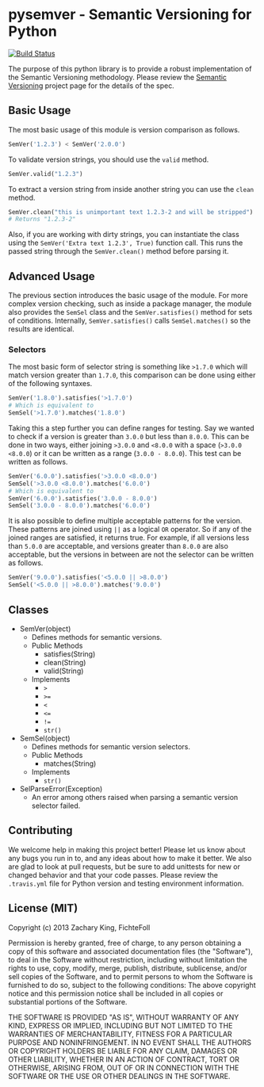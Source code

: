 pysemver - Semantic Versioning for Python
=========================================

[![Build Status](https://travis-ci.org/FichteFoll/pysemver.png?branch=master)](https://travis-ci.org/FichteFoll/pysemver)

The purpose of this python library is to provide a robust implementation of the
Semantic Versioning methodology. Please review the [Semantic Versioning](http://semver.org)
project page for the details of the spec.


Basic Usage
-----------

The most basic usage of this module is version comparison as follows.

```python
SemVer('1.2.3') < SemVer('2.0.0')
```

To validate version strings, you should use the `valid` method.

```python
SemVer.valid("1.2.3")
```

To extract a version string from inside another string you can use the `clean`
method.

```python
SemVer.clean("this is unimportant text 1.2.3-2 and will be stripped")
# Returns "1.2.3-2"
````

Also, if you are working with dirty strings, you can instantiate the class using
the `SemVer('Extra text 1.2.3', True)` function call. This runs the passed
string through the `SemVer.clean()` method before parsing it.

Advanced Usage
--------------

The previous section introduces the basic usage of the module. For more complex
version checking, such as inside a package manager, the module also provides the
`SemSel` class and the `SemVer.satisfies()` method for sets of conditions.
Internally, `SemVer.satisfies()` calls `SemSel.matches()` so the results are
identical.

### Selectors

The most basic form of selector string is something like `>1.7.0` which will match
version greater than `1.7.0`, this comparison can be done using either of the
following syntaxes.

```python
SemVer('1.8.0').satisfies('>1.7.0')
# Which is equivalent to
SemSel('>1.7.0').matches('1.8.0')
```

Taking this a step further you can define ranges for testing. Say we wanted to
check if a version is greater than `3.0.0` but less than `8.0.0`. This can be done
in two ways, either joining `>3.0.0` and `<8.0.0` with a space (`>3.0.0 <8.0.0`)
or it can be written as a range (`3.0.0 - 8.0.0`). This test can be written as
follows.

```python
SemVer('6.0.0').satisfies('>3.0.0 <8.0.0')
SemSel('>3.0.0 <8.0.0').matches('6.0.0')
# Which is equivalent to
SemVer('6.0.0').satisfies('3.0.0 - 8.0.0')
SemSel('3.0.0 - 8.0.0').matches('6.0.0')
```

It is also possible to define multiple acceptable patterns for the version. These
patterns are joined using ` || ` as a logical `OR` operator. So if any of the
joined ranges are satisfied, it returns true. For example, if all versions less
than `5.0.0` are acceptable, and versions greater than `8.0.0` are also
acceptable, but the versions in between are not the selector can be written as
follows.

```python
SemVer('9.0.0').satisfies('<5.0.0 || >8.0.0')
SemSel('<5.0.0 || >8.0.0').matches('9.0.0')
```

Classes
-------

* SemVer(object)
	* Defines methods for semantic versions.
	* Public Methods
		* satisfies(String)
		* clean(String)
		* valid(String)
	* Implements
		* `>`
		* `>=`
		* `<`
		* `<=`
		* `!=`
		* `str()`
* SemSel(object)
	* Defines methods for semantic version selectors.
	* Public Methods
		* matches(String)
	* Implements
		* `str()`
* SelParseError(Exception)
	* An error among others raised when parsing a semantic version selector failed.


Contributing
------------

We welcome help in making this project better! Please let us know about any bugs
you run in to, and any ideas about how to make it better. We also are glad to
look at pull requests, but be sure to add unittests for new or changed behavior
and that your code passes. Please review the `.travis.yml` file for Python
version and testing environment information.

License (MIT)
-------------

Copyright (c) 2013 Zachary King, FichteFoll

Permission is hereby granted, free of charge, to any person obtaining a copy of
this software and associated documentation files (the "Software"), to deal in
the Software without restriction, including without limitation the rights to
use, copy, modify, merge, publish, distribute, sublicense, and/or sell copies of
the Software, and to permit persons to whom the Software is furnished to do so,
subject to the following conditions: The above copyright notice and this
permission notice shall be included in all copies or substantial portions of the
Software.

THE SOFTWARE IS PROVIDED "AS IS", WITHOUT WARRANTY OF ANY KIND, EXPRESS OR
IMPLIED, INCLUDING BUT NOT LIMITED TO THE WARRANTIES OF MERCHANTABILITY, FITNESS
FOR A PARTICULAR PURPOSE AND NONINFRINGEMENT. IN NO EVENT SHALL THE AUTHORS OR
COPYRIGHT HOLDERS BE LIABLE FOR ANY CLAIM, DAMAGES OR OTHER LIABILITY, WHETHER
IN AN ACTION OF CONTRACT, TORT OR OTHERWISE, ARISING FROM, OUT OF OR IN
CONNECTION WITH THE SOFTWARE OR THE USE OR OTHER DEALINGS IN THE SOFTWARE.
